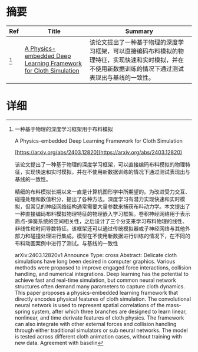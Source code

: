 # 摘要

| Ref | Title | Summary |
| --- | --- | --- |
| [^1] | [A Physics-embedded Deep Learning Framework for Cloth Simulation](https://arxiv.org/abs/2403.12820) | 该论文提出了一种基于物理的深度学习框架，可以直接编码布料模拟的物理特征，实现快速和实时模拟，并在不使用新数据训练的情况下通过测试表现出与基线的一致性。 |

# 详细

[^1]: 一种基于物理的深度学习框架用于布料模拟

    A Physics-embedded Deep Learning Framework for Cloth Simulation

    [https://arxiv.org/abs/2403.12820](https://arxiv.org/abs/2403.12820)

    该论文提出了一种基于物理的深度学习框架，可以直接编码布料模拟的物理特征，实现快速和实时模拟，并在不使用新数据训练的情况下通过测试表现出与基线的一致性。

    

    精细的布料模拟长期以来一直是计算机图形学中所期望的。为改进受力交互、碰撞处理和数值积分，提出了各种方法。深度学习有潜力实现快速和实时模拟，但常见的神经网络结构通常需要大量参数来捕获布料动力学。本文提出了一种直接编码布料模拟物理特征的物理嵌入学习框架。卷积神经网络用于表示质点-弹簧系统的空间相关性，之后设计了三个分支来学习布料物理的线性、非线性和时间导数特征。该框架还可以通过传统模拟器或子神经网络与其他外部力和碰撞处理进行集成。模型在不使用新数据进行训练的情况下，在不同的布料动画案例中进行了测试。与基线的一致性

    arXiv:2403.12820v1 Announce Type: cross  Abstract: Delicate cloth simulations have long been desired in computer graphics. Various methods were proposed to improve engaged force interactions, collision handling, and numerical integrations. Deep learning has the potential to achieve fast and real-time simulation, but common neural network structures often demand many parameters to capture cloth dynamics. This paper proposes a physics-embedded learning framework that directly encodes physical features of cloth simulation. The convolutional neural network is used to represent spatial correlations of the mass-spring system, after which three branches are designed to learn linear, nonlinear, and time derivate features of cloth physics. The framework can also integrate with other external forces and collision handling through either traditional simulators or sub neural networks. The model is tested across different cloth animation cases, without training with new data. Agreement with baselin
    

